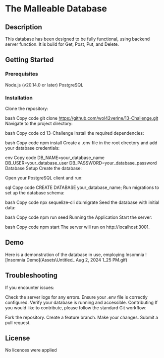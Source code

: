 # The Malleable Database

## Description
This database has been designed to be fully functional, using backend server function. It is build for Get, Post, Put, and Delete.

## Getting Started

### Prerequisites
Node.js (v20.14.0 or later)
PostgreSQL

### Installation
Clone the repository:

bash
Copy code
git clone <https://github.com/wol42verine/13-Challenge.git>
Navigate to the project directory:

bash
Copy code
cd 13-Challenge
Install the required dependencies:

bash
Copy code
npm install
Create a .env file in the root directory and add your database credentials:

env
Copy code
DB_NAME=your_database_name
DB_USER=your_database_user
DB_PASSWORD=your_database_password
Database Setup
Create the database:

Open your PostgreSQL client and run:

sql
Copy code
CREATE DATABASE your_database_name;
Run migrations to set up the database schema:

bash
Copy code
npx sequelize-cli db:migrate
Seed the database with initial data:

bash
Copy code
npm run seed
Running the Application
Start the server:

bash
Copy code
npm start
The server will run on http://localhost:3001.

## Demo
Here is a demonstration of the database in use, employing Insomnia
![Insomnia Demo](Assets\Untitled_ Aug 2, 2024 1_25 PM.gif)

## Troubleshooting
If you encounter issues:

Check the server logs for any errors.
Ensure your .env file is correctly configured.
Verify your database is running and accessible.
Contributing
If you would like to contribute, please follow the standard Git workflow:

Fork the repository.
Create a feature branch.
Make your changes.
Submit a pull request.

## License
No licences were applied